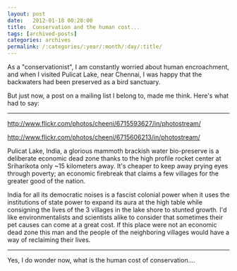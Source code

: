 ```yaml
---
layout: post
date:	2012-01-18 00:28:00
title:  Conservation and the human cost...
tags: [archived-posts]
categories: archives
permalink: /:categories/:year/:month/:day/:title/
---
```

As a "conservationist", I am constantly worried about human encroachment, and when I visited Pulicat Lake, near Chennai, I was happy that the backwaters had been preserved as a bird sanctuary.

But just now, a post on a mailing list I belong to, made me think. Here's what <LJ user="cheeni"> had to say:

***************************

http://www.flickr.com/photos/cheeni/6715593627/in/photostream/

http://www.flickr.com/photos/cheeni/6715606213/in/photostream/

Pulicat Lake, India, a glorious mammoth brackish water bio-preserve is
a deliberate economic dead zone thanks to the high profile rocket
center at Sriharikota only ~15 kilometers away. It's cheaper to keep
away prying eyes through poverty; an economic firebreak that claims a
few villages for the greater good of the nation.

India for all its democratic noises is a fascist colonial power when
it uses the institutions of state power to expand its aura at the high
table while consigning the lives of the 3 villages in the lake shore
to stunted growth. I'd like environmentalists and scientists alike to
consider that sometimes their pet causes can come at a great cost. If
this place were not an economic dead zone this man and the people of
the neighboring villages would have a way of reclaiming their lives.


****************

Yes, I do wonder now, what is the human cost of conservation....
